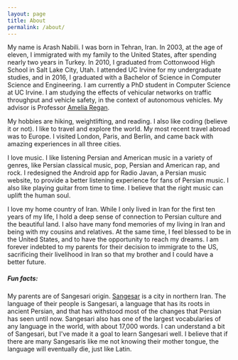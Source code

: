 ```yaml
---
layout: page
title: About
permalink: /about/
---
```


My name is Arash Nabili. I was born in Tehran, Iran. In 2003, at the age of eleven, I immigrated with my family to the United States, after spending nearly two years in Turkey. In 2010, I graduated from Cottonwood High School in Salt Lake City, Utah. I attended UC Irvine for my undergraduate studies, and in 2016, I graduated with a Bachelor of Science in Computer Science and Engineering. I am currently a PhD student in Computer Science at UC Irvine.  I am studying the effects of vehicular networks on traffic throughput and vehicle safety, in the context of autonomous vehicles. My advisor is Professor [Amelia Regan](http://faculty.sites.uci.edu/aregan/).

My hobbies are hiking, weightlifting, and reading. I also like coding (believe it or not). I like to travel and explore the world. My most recent travel abroad was to Europe. I visited London, Paris, and Berlin, and came back with amazing experiences in all three cities.

I love music. I like listening Persian and American music in a variety of genres, like Persian classical music, pop, Persian and American rap, and rock. I redesigned the Android app for Radio Javan, a Persian music website, to provide a better listening experience for fans of Persian music. I also like playing guitar from time to time. I believe that the right music can uplift the human soul.

I love my home country of Iran. While I only lived in Iran for the first ten years of my life, I hold a deep sense of connection to Persian culture and the beautiful land. I also have many fond memories of my living in Iran and being with my cousins and relatives. At the same time, I feel blessed to be in the United States, and to have the opportunity to reach my dreams. I am forever indebted to my parents for their decision to immigrate to the US, sacrificing their livelihood in Iran so that my brother and I could have a better future.

##### Fun facts:
My parents are of Sangesari origin. [Sangesar](https://en.wikipedia.org/wiki/Mehdishahr) is a city in northern Iran. The language of their people is Sangesari, a language that has its roots in ancient Persian, and that has withstood most of the changes that Persian has seen until now. Sangesari also has one of the largest vocabularies of any language in the world, with about 17,000 words. I can understand a bit of Sangesari, but I've made it a goal to learn Sangesari well. I believe that if there are many Sangesaris like me not knowing their mother tongue, the language will eventually die, just like Latin.
